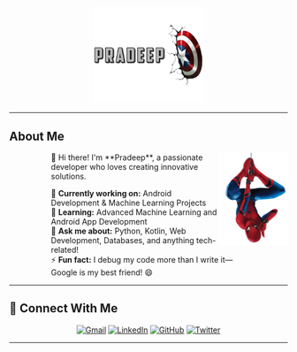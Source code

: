 <div align="center">
<img src="./assets/images/mergedBanner.png" alt="Pradeep" width="40%"/>
</div>

---

## About Me

<div align="center">
<img src="./assets/images/pngwing.com (3).png" width="25%" align="right" />
<div style="width: 70%; text-align: left;">
👋 Hi there! I'm **Pradeep**, a passionate developer who loves creating innovative solutions.

🔭 **Currently working on:** Android Development & Machine Learning Projects  
🌱 **Learning:** Advanced Machine Learning and Android App Development  
💬 **Ask me about:** Python, Kotlin, Web Development, Databases, and anything tech-related!  
⚡ **Fun fact:** I debug my code more than I write it—Google is my best friend! 😄
</div>
</div>

---

## 📱 Connect With Me

<div align="center">

[![Gmail](https://img.shields.io/badge/Gmail-D14836?style=for-the-badge&logo=gmail&logoColor=white)](mailto:pradeep5102g@gmail.com)
[![LinkedIn](https://img.shields.io/badge/LinkedIn-0077B5?style=for-the-badge&logo=linkedin&logoColor=white)](https://linkedin.com/in/pradeep-lal-gowtham-chand-8b2b2a1a2)
[![GitHub](https://img.shields.io/badge/GitHub-100000?style=for-the-badge&logo=github&logoColor=white)](https://github.com/pradeep-CodeZ)
[![Twitter](https://img.shields.io/badge/Twitter-1DA1F2?style=for-the-badge&logo=twitter&logoColor=white)](https://twitter.com/pradeep_codez)

</div>

--- 